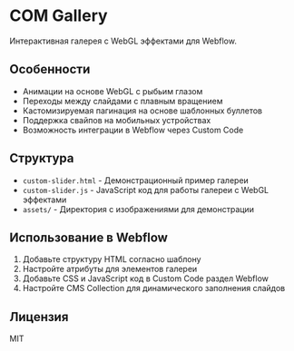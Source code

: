 # COM Gallery

Интерактивная галерея с WebGL эффектами для Webflow.

## Особенности

- Анимации на основе WebGL с рыбьим глазом
- Переходы между слайдами с плавным вращением
- Кастомизируемая пагинация на основе шаблонных буллетов
- Поддержка свайпов на мобильных устройствах
- Возможность интеграции в Webflow через Custom Code

## Структура

- `custom-slider.html` - Демонстрационный пример галереи
- `custom-slider.js` - JavaScript код для работы галереи с WebGL эффектами
- `assets/` - Директория с изображениями для демонстрации

## Использование в Webflow

1. Добавьте структуру HTML согласно шаблону
2. Настройте атрибуты для элементов галереи
3. Добавьте CSS и JavaScript код в Custom Code раздел Webflow
4. Настройте CMS Collection для динамического заполнения слайдов

## Лицензия

MIT 